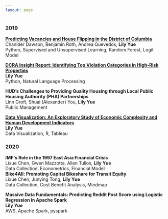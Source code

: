```yaml
---
layout: page
---
```


<h3>
    <a name='2019'></a> 2019
</h3>
<div class="media">
    <div class="media-body">
       <p class="media-heading">
          <a href="https://github.com/xiaoyayue/DCRA/tree/master/modeling"><strong>Predicting Vacancies and House Flipping in the District of Columbia</strong></a><br />
          Chanlder Dawson, Benjamin Roth,  Andrea Quevedos, <b>Lily Yue </b> <br />
          Python, Supervised and Unsupervised Learning, Random Forest, Logit Model <br />
       </p>
    </div>
</div>
<div class="media">
    <div class="media-body">
       <p class="media-heading">
           <a href="https://github.com/xiaoyayue/DCRA"><strong>DCRA Insight Report: Identifying Top Violation Categories in High-Risk Properties</strong></a><br />
          <b>Lily Yue </b> <br />
          Python, Natural Language Processing <br />
       </p>
    </div>
</div>
<div class="media">
    <div class="media-body">
       <p class="media-heading">
          <strong>HUD’s Challenges to Providing Quality Housing through Local Public Housing Authority (PHA) Partnerships</strong><br />
           Linn Groft, Shuai (Alexander) You, <b>Lily Yue</b><br />
          Public Management <br />
       </p>
    </div>
</div>
<div class="media">
    <div class="media-body">
       <p class="media-heading">
           <a href="https://github.com/xiaoyayue/DCRA"><strong>Data Visualization: An Exploratory Study of Economic Complexity and Human Development Indicators</strong></a><br />
          <b>Lily Yue</b>  <br />
          Data Visualization, R, Tableau<br />
       </p>
    </div>
</div>

<h3>
    <a name='2020'></a> 2020
</h3>
<div class="media">
    <div class="media-body">
        <strong>IMF's Role in the 1997 East Asia Financial Crisis</strong><br />
          Lixue Chen, Gwen Mazzotta, Allen Tullos, <b>Lily Yue</b><br />
          Data Collection, Econometrics, Financial Model <br />
    </div>
</div>
<div class="media">
    <div class="media-body">
        <strong>Bike4All: Promoting Capital Bikeshare for Transit Equity</strong><br />
          Lixue Chen, Junying Tong, <b>Lily Yue</b><br />
          Data Collection, Cost Benefit Analysis, Mindmap <br />
    </div>
</div>
<div class="media">
    <div class="media-body">
       <p class="media-heading">
           <strong>Massive Data Fundamentals: Predicting Reddit Post Score using Logistic Regression in Apache Spark</strong><br />
          <b>Lily Yue</b> <br />
          AWS, Apache Spark, pyspark <br />
       </p>
    </div>
</div>
